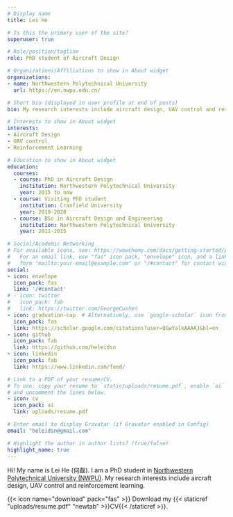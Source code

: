 ```yaml
---
# Display name
title: Lei He

# Is this the primary user of the site?
superuser: true

# Role/position/tagline
role: PhD student of Aircraft Design

# Organizations/Affiliations to show in About widget
organizations:
- name: Northwestern Polytechnical University
  url: https://en.nwpu.edu.cn/

# Short bio (displayed in user profile at end of posts)
bio: My research interests include aircraft design, UAV control and reinforcement learning.

# Interests to show in About widget
interests:
- Aircraft Design
- UAV control
- Reinforcement Learning

# Education to show in About widget
education:
  courses:
  - course: PhD in Aircraft Design
    institution: Northwestern Polytechnical University
    year: 2015 to now
  - course: Visiting PhD student
    institution: Cranfield University
    year: 2019-2020
  - course: BSc in Aircraft Design and Engineering
    institution: Northwestern Polytechnical University
    year: 2011-2015

# Social/Academic Networking
# For available icons, see: https://wowchemy.com/docs/getting-started/page-builder/#icons
#   For an email link, use "fas" icon pack, "envelope" icon, and a link in the
#   form "mailto:your-email@example.com" or "/#contact" for contact widget.
social:
- icon: envelope
  icon_pack: fas
  link: '/#contact'
# - icon: twitter
#   icon_pack: fab
#   link: https://twitter.com/GeorgeCushen
- icon: graduation-cap  # Alternatively, use `google-scholar` icon from `ai` icon pack
  icon_pack: fas
  link: https://scholar.google.com/citations?user=QGwYalkAAAAJ&hl=en
- icon: github
  icon_pack: fab
  link: https://github.com/heleidsn
- icon: linkedin
  icon_pack: fab
  link: https://www.linkedin.com/feed/

# Link to a PDF of your resume/CV.
# To use: copy your resume to `static/uploads/resume.pdf`, enable `ai` icons in `params.toml`, 
# and uncomment the lines below.
- icon: cv
  icon_pack: ai
  link: uploads/resume.pdf

# Enter email to display Gravatar (if Gravatar enabled in Config)
email: "heleidsn@gmail.com"

# Highlight the author in author lists? (true/false)
highlight_name: true
---
```


Hi! My name is Lei He (何磊). I am a PhD student in [Northwestern Polytechnical University (NWPU)](http://en.nwpu.edu.cn/). My research interests include aircraft design, UAV control and reinforcement learning.

{{< icon name="download" pack="fas" >}} Download my {{< staticref "uploads/resume.pdf" "newtab" >}}CV{{< /staticref >}}.
